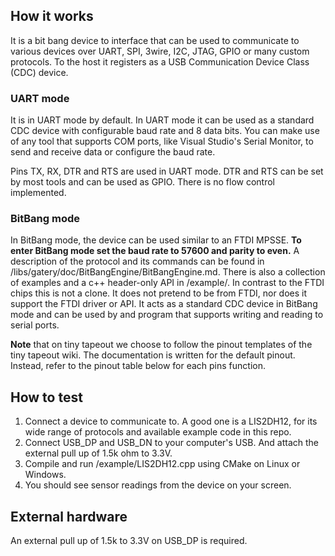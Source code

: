 <!---

This file is used to generate your project datasheet. Please fill in the information below and delete any unused
sections.

You can also include images in this folder and reference them in the markdown. Each image must be less than
512 kb in size, and the combined size of all images must be less than 1 MB.
-->

## How it works

It is a bit bang device to interface that can be used to communicate to various devices over UART, SPI, 3wire, I2C, JTAG, GPIO or many custom protocols.
To the host it registers as a USB Communication Device Class (CDC) device.

### UART mode
It is in UART mode by default. In UART mode it can be used as a standard CDC device with configurable baud rate and 8 data bits. You can make use of any tool that supports COM ports, like Visual Studio's Serial Monitor, to send and receive data or configure the baud rate.

Pins TX, RX, DTR and RTS are used in UART mode. DTR and RTS can be set by most tools and can be used as GPIO. There is no flow control implemented.

### BitBang mode
In BitBang mode, the device can be used similar to an FTDI MPSSE. **To enter BitBang mode set the baud rate to 57600 and parity to even.** A description of the protocol and its commands can be found in /libs/gatery/doc/BitBangEngine/BitBangEngine.md. There is also a collection of examples and a c++ header-only API in /example/.
In contrast to the FTDI chips this is not a clone. It does not pretend to be from FTDI, nor does it support the FTDI driver or API. It acts as a standard CDC device in BitBang mode and can be used by and program that supports writing and reading to serial ports. 

**Note** that on tiny tapeout we choose to follow the pinout templates of the tiny tapeout wiki. The documentation is written for the default pinout. Instead, refer to the pinout table below for each pins function.

## How to test

1. Connect a device to communicate to. A good one is a LIS2DH12, for its wide range of protocols and available example code in this repo.
1. Connect USB_DP and USB_DN to your computer's USB. And attach the external pull up of 1.5k ohm to 3.3V.
1. Compile and run /example/LIS2DH12.cpp using CMake on Linux or Windows.
1. You should see sensor readings from the device on your screen.

## External hardware

An external pull up of 1.5k to 3.3V on USB_DP is required. 
